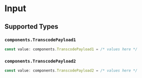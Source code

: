 # Input


## Supported Types

### `components.TranscodePayload1`

```typescript
const value: components.TranscodePayload1 = /* values here */
```

### `components.TranscodePayload2`

```typescript
const value: components.TranscodePayload2 = /* values here */
```

